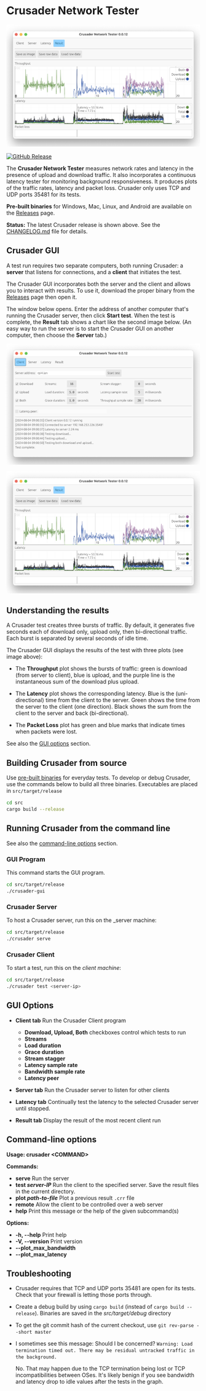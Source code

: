 # Crusader Network Tester

![Crusader Results Screenshot](./media/Crusader-Results.png)

[![GitHub Release](https://img.shields.io/github/v/release/Zoxc/crusader)](https://github.com/Zoxc/crusader/releases)

The **Crusader Network Tester** measures network rates and latency
in the presence of upload and download traffic.
It also incorporates a continuous latency tester for
monitoring background responsiveness.
It produces plots of the traffic rates,
latency and packet loss.
Crusader only uses TCP and UDP ports 35481 for its tests.

**Pre-built binaries** for Windows, Mac, Linux,
and Android are available on the
[Releases](https://github.com/Zoxc/crusader/releases) page.

**Status:** The latest Crusader release is shown above.
  See the [CHANGELOG.md](./CHANGELOG.md)
  file for details.

## Crusader GUI

A test run requires two separate computers,
both running Crusader:
a **server** that listens for connections, and
a **client** that initiates the test.

The Crusader GUI incorporates both the server and
the client and allows you to interact with results.
To use it, download the proper binary from the
[Releases](https://github.com/Zoxc/crusader/releases) page
then open it.

The window below opens.
Enter the address of another computer that's
running the Crusader server, then click **Start test**.
When the test is complete, the **Result** tab shows a
chart like the second image below.
(An easy way to run the server is to start the Crusader GUI
on another computer, then choose the **Server** tab.)

![Crusader Client Screenshot](./media/Crusader-Client.png)

![Crusader Results Screenshot](./media/Crusader-Results.png)

## Understanding the results

A Crusader test creates three bursts of traffic.
By default, it generates five seconds each of
download only, upload only, then bi-directional traffic.
Each burst is separated by several seconds of idle time.

The Crusader GUI displays the results of the test with
three plots (see image above):

* The **Throughput** plot shows the bursts of traffic:
green is download (from server to client),
blue is upload, and
the purple line is the instantaneous
sum of the download plus upload.

* The **Latency** plot shows the corresponding latency.
Blue is the (uni-directional) time from the client to the server.
Green shows the time from the server to the client (one direction).
Black shows the sum from the client to the server
and back (bi-directional).

* The **Packet Loss** plot has green and blue marks
that indicate times when packets were lost.

See also the [GUI options](#gui-options) section.

## Building Crusader from source

Use [pre-built binaries](https://github.com/Zoxc/crusader/releases)
for everyday tests.
To develop or debug Crusader, use the commands below
to build all three binaries.
Executables are placed in `src/target/release`

```sh
cd src
cargo build --release
```

## Running Crusader from the command line

See also the
[command-line options](#command-line-options) section.

### GUI Program

This command starts the GUI program.

```sh
cd src/target/release
./crusader-gui
```

### Crusader Server

To host a Crusader server, run this on the _server machine:

```sh
cd src/target/release
./crusader serve
```

### Crusader Client

To start a test, run this on the _client machine_:

```sh
cd src/target/release
./crusader test <server-ip>
```

## GUI Options

* **Client tab**
  Run the Crusader Client program
  * **Download, Upload, Both**
     checkboxes control which tests to run
  * **Streams**
  * **Load duration**
  * **Grace duration**
  * **Stream stagger**
  * **Latency sample rate**
  * **Bandwidth sample rate**
  * **Latency peer**

* **Server tab**
  Run the Crusader server to listen for other clients

* **Latency tab**
  Continually test the latency to the selected
  Crusader server until stopped.

* **Result tab**
  Display the result of the most recent client run

## Command-line options

**Usage: crusader \<COMMAND>**

**Commands:**

* **serve**  Run the server
* **test _server-IP_**   Run the client to the specified server.
  Save the result files in the current directory.
* **plot _path-to-file_**   Plot a previous result `.crr` file
* **remote**  Allow the client to be controlled over a web server
* **help**   Print this message or the help of the given subcommand(s)

**Options:**

* **-h, --help**    Print help
* **-V, --version**  Print version
* **--plot\_max\_bandwidth**
* **--plot\_max\_latency**

## Troubleshooting

* Crusader requires that TCP and UDP ports 35481 are open for its tests.
  Check that your firewall is letting those ports through.

* Create a debug build by using `cargo build`
  (instead of `cargo build --release`).
  Binaries are saved in the _src/target/debug_ directory

* To get the git commit hash of the current checkout,
  use `git rev-parse --short master`

* I sometimes see this message: Should I be concerned?
`Warning: Load termination timed out. There may be residual untracked traffic in the background.` 
  
  No. That may happen due to the TCP termination being lost or TCP incompatibilities between OSes. It's likely benign if you see bandwidth and latency drop to idle values after the tests in the graph. 
